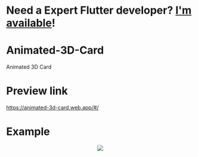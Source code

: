 # **Need a Expert Flutter developer? [I'm available](https://www.linkedin.com/in/alhalabi-obada-6b2a89290/)!**
# Animated-3D-Card

Animated 3D Card

# Preview link

https://animated-3d-card.web.app/#/

# Example

<p align='center'>
    <img src="https://raw.githubusercontent.com/Obada2020/Animated-3D-Card/main/assets/example.mp4" />
</p>

